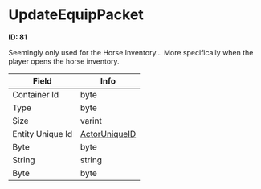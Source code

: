 # UpdateEquipPacket

**ID: 81**  

Seemingly only used for the Horse Inventory... More specifically when the player opens the horse inventory.

<table><thead><tr><th>Field</th><th>Info</th></tr></thead><tbody>
<tr><td>Container Id</td><td>byte</td></tr>
<tr><td>Type</td><td>byte</td></tr>
<tr><td>Size</td><td>varint</td></tr>
<tr><td>Entity Unique Id</td><td><a href="../types/ActorUniqueID.md">ActorUniqueID</a></td></tr>
<tr><td>Byte</td><td>byte</td></tr>
<tr><td>String</td><td>string</td></tr>
<tr><td>Byte</td><td>byte</td></tr>
</tbody></table>
